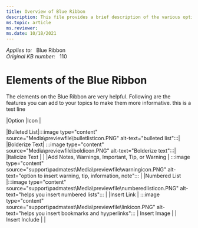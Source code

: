 ```yaml
---
title: Overview of Blue Ribbon
description: This file provides a brief description of the various options on the Blue Ribbon.
ms.topic: article
ms.reviewer: 
ms.date: 10/18/2021
---
```


_Applies to:_ &nbsp; Blue Ribbon  
_Original KB number:_ &nbsp; 110

# Elements of the Blue Ribbon

The elements on the Blue Ribbon are very helpful. Following are the features you can add to your topics to make them more informative.
this is a test line

|Option  |Icon  |  
   
|Bulleted List|:::image type="content" source="Media\previewfile\bulletlisticon.PNG" alt-text="bulleted list":::|
|Bolderize Text|  :::image type="content" source="Media\previewfile\boldicon.PNG" alt-text="Bolderize text":::|
|Italicize Text     |         |
|Add Notes, Warnings, Important, Tip, or Warning     |  :::image type="content" source="support\padmatest\Media\previewfile\warningicon.PNG" alt-text="option to insert warning, tip, information, note":::       |
|Numbered List     |:::image type="content" source="support\padmatest\Media\previewfile\numberedlisticon.PNG" alt-text="helps you insert numbered lists":::         |
|Insert Link     |    :::image type="content" source="support\padmatest\Media\previewfile\linkicon.PNG" alt-text="helps you insert bookmarks and hyyperlinks":::     |
Insert Image     |         |
Insert Include     |         |